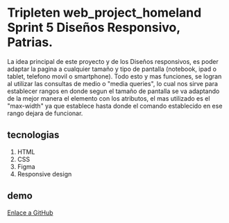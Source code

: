 # Tripleten web_project_homeland Sprint 5 Diseños Responsivo, Patrias.
La idea principal de este proyecto y de los Diseños responsivos, es poder adaptar la pagina a cualquier tamaño y tipo de pantalla (notebook, ipad o tablet, telefono movil o smartphone).
Todo esto y mas funciones, se logran al utilizar las consultas de medio o "media queries", lo cual nos sirve para establecer rangos en donde segun el tamaño de pantalla se va adaptando de la mejor manera el elemento con los atributos, el mas utilizado es el "max-width" ya que establece hasta donde el comando establecido en ese rango dejara de funcionar.

## tecnologias
1. HTML
1. CSS
1. Figma
1. Responsive design

## demo
[Enlace a GitHub](https://matiasyb-wd.github.io/web_project_homeland/)